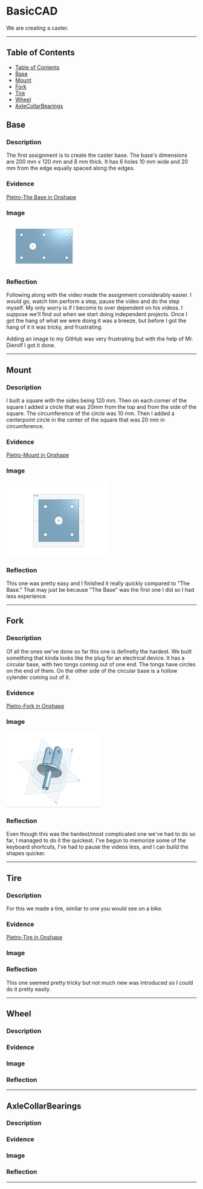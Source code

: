 # BasicCAD

We are creating a caster.

---
## Table of Contents
* [Table of Contents](#Table-of-Contents)
* [Base](#Base)
* [Mount](#Mount)
* [Fork](#Fork)
* [Tire](#Tire)
* [Wheel](#Wheel)
* [AxleCollarBearings](#AxleCollarBearings)

## Base

### Description

The first assignment is to create the caster base.  The base's dimensions are 200 mm x 120 mm and 8 mm thick.  It has 6 holes 10 mm wide and 20 mm from the edge equally spaced along the edges.

### Evidence
[Pietro-The Base in Onshape](https://cvilleschools.onshape.com/documents/21da3990e30baedae950a0df/w/8a17235b57a33920783b2315/e/4b033c503785059520d84eaa)

### Image

<img src="Images/Base.png" alt="TheBase" width="190" height="120">

### Reflection

Following along with the video made the assignment considerably easier. I would go, watch him perform a step, pause the video and do the step myself. My only worry is if I become to over dependent on his videos. I suppose we'll find out when we start doing independent projects. Once I got the hang of what we were doing it was a breeze, but before I got the hang of it it was tricky, and frustrating. 

Adding an image to my GitHub was very frustrating but with the help of Mr. Dierolf I got it done.

---


## Mount

### Description

I built a square with the sides being 120 mm. Then on each corner of the square I added a circle that was 20mm from the top and from the side of the square. The circumference of the circle was 10 mm. Then I added a centerpoint circle in the center of the square that was 20 mm in circumference.

### Evidence

[Pietro-Mount in Onshape](https://cvilleschools.onshape.com/documents/52f301d5da23997cc7f7fd9e/w/96173e67819940debf5b1400/e/22db9db6343c9e763d55bf4f)

### Image

<img src="images/Screenshot 2020-10-07 131731.png" alt=The Mount width=270 height=200>

### Reflection

This one was pretty easy and I finished it really quickly compared to "The Base." That may just be because "The Base" was the first one I did so I had less experience.

---


## Fork

### Description

Of all the ones we've done so far this one is definetly the hardest. We built something that kinda looks like the plug for an electrical device. It has a circular base, with two tongs coming out of one end. The tongs have circles on the end of them. On the other side of the circular base is a hollow cylender coming out of it.

### Evidence

[Pietro-Fork in Onshape](https://cvilleschools.onshape.com/documents/e22543b8e56e8cae94e9c4e1/w/7eb87ae05e98dd22c4641fee/e/595a33aa47254159e5db7707)

### Image

<img src="Images/TheFork.png" alt=The Fork width= 250 height=200>

### Reflection

Even though this was the hardest/most complicated one we've had to do so far, I managed to do it the quickest. I've begun to memorize some of the keyboard shortcuts, I've had to pause the videos less, and I can build the shapes quicker. 

---


## Tire

### Description

For this we made a tire, similar to one you would see on a bike.

### Evidence

[Pietro-Tire in Onshape](https://cvilleschools.onshape.com/documents/e9e793557ff1a1d67ee78ea3/w/d95248472bda4afc233ae1ee/e/d516f776fa9ed88f1a0f863f)

### Image



### Reflection

This one seemed pretty tricky but not much new was introduced so I could do it pretty easily.

---


## Wheel

### Description

### Evidence

### Image

### Reflection

---


## AxleCollarBearings

### Description

### Evidence

### Image

### Reflection

---
